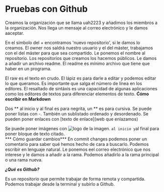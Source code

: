 # Pruebas con Github
Creamos la organización que se llama uah2223 y añadimos los miembros a la organización. Nos llega un mensaje al correo electrónico y le damos aaceptar. 

En el símbolo del + encontramos 'nuevo repositorio', si le damos lo creamos. El owner nos saldrá nuestro usuario y el del máster, trabajamos con el del máster para que sea compartido. Le ponemos el nombre al repositorio. Los repositorios que creamos los hacemos públicos. Le damos a añadir un archivo readme. El readme es mínimo archivo que tiene que haber en un programa. 

El raw es el texto en crudo. El lápiz es para darle a editar y podemos editar lo que queramos. Es importante que salga el número de línea en los editores. El resaltado de sintáxis es una capacidad de algunas aplicaciones como los editores de textos para diferenciar elementos de texto.
**Ćómo escribir en Markdown**

Dos ** al inicio y al final es para negrita, un ** es para cursiva. Se puede poner listas con -. También un sublistado ordenado y desordenado. Se pueden poner enlaces con [texto de enlace](web que enlazamos)

Se puede poner imágenes con ![logo de la imagen](URL). ``` al inicio y ```al final para poner bloque de texto citado.  
*** Cómo guardar cambios***
En commit changes podemos poner un comentario para saber qué hemos hecho de cara a buscarlo. Podemos escribir en lenguaje natural. Le ponemos eel correo electrónico que nos interese y le damos a añadir a la rama. Podemos añadirlo a la rama principal o una rama nueva.

***¿Qué es Github?***

Es un repositorio que permite trabajar de forma remota y compartida. Podemos trabajar desde la terminal y subirlo a Github. 
